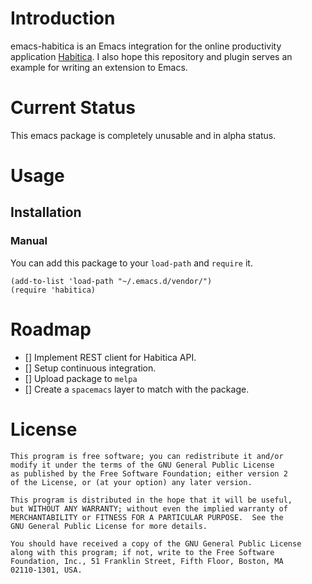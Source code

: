 # Introduction

emacs-habitica is an Emacs integration for the online productivity application [Habitica](https://habitica.com). I also hope this repository and plugin serves an example for writing an extension to Emacs.

# Current Status

This emacs package is completely unusable and in alpha status.

# Usage

## Installation

### Manual

You can add this package to your `load-path` and `require` it.

```
(add-to-list 'load-path "~/.emacs.d/vendor/")
(require 'habitica)
```

# Roadmap

- [] Implement REST client for Habitica API.
- [] Setup continuous integration.
- [] Upload package to `melpa`
- [] Create a `spacemacs` layer to match with the package.

# License

```
This program is free software; you can redistribute it and/or
modify it under the terms of the GNU General Public License
as published by the Free Software Foundation; either version 2
of the License, or (at your option) any later version.

This program is distributed in the hope that it will be useful,
but WITHOUT ANY WARRANTY; without even the implied warranty of
MERCHANTABILITY or FITNESS FOR A PARTICULAR PURPOSE.  See the
GNU General Public License for more details.

You should have received a copy of the GNU General Public License
along with this program; if not, write to the Free Software
Foundation, Inc., 51 Franklin Street, Fifth Floor, Boston, MA
02110-1301, USA.
```

